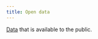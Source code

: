 ```yaml
---
title: Open data
---
```

[Data](danielesalvatore/data-analysts/foundations/data.md) that is available to the public.

